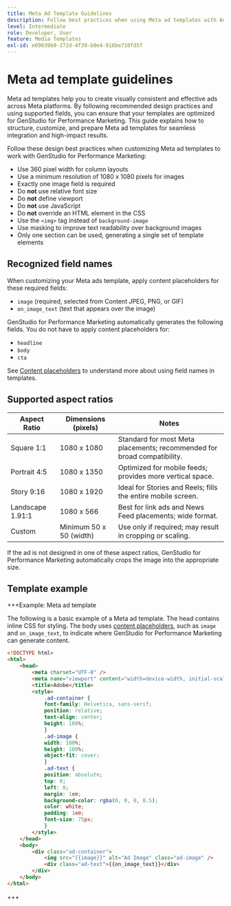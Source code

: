 ```yaml
---
title: Meta Ad Template Guidelines
description: Follow best practices when using Meta ad templates with Adobe GenStudio for Performance Marketing.
level: Intermediate
role: Developer, User
feature: Media Templates
exl-id: e69039b0-272d-4f39-b0e4-916be710fd5f
---
```

# Meta ad template guidelines

Meta ad templates help you to create visually consistent and effective ads across Meta platforms. By following recommended design practices and using supported fields, you can ensure that your templates are optimized for GenStudio for Performance Marketing. This guide explains how to structure, customize, and prepare Meta ad templates for seamless integration and high-impact results.

Follow these design best practices when customizing Meta ad templates to work with GenStudio for Performance Marketing:

- Use 360 pixel width for column layouts
- Use a minimum resolution of 1080 x 1080 pixels for images
- Exactly one image field is required
- Do **not** use relative font size
- Do **not** define viewport
- Do **not** use JavaScript
- Do **not** override an HTML element in the CSS
- Use the `<img>` tag instead of `background-image`
- Use masking to improve text readability over background images
- Only one section can be used, generating a single set of template elements

## Recognized field names

When customizing your Meta ads template, apply content placeholders for these required fields:

- `image` (required, selected from Content JPEG, PNG, or GIF)
- `on_image_text` (text that appears over the image)

GenStudio for Performance Marketing automatically generates the following fields. You do not have to apply content placeholders for:

- `headline`
- `body`
- `cta`

See [Content placeholders](/help/user-guide/content/customize-template.md#content-placeholders) to understand more about using field names in templates.

## Supported aspect ratios

| Aspect Ratio     | Dimensions (pixels)        | Notes                                                                 |
|------------------|----------------------------|-----------------------------------------------------------------------|
| Square 1:1       | 1080 x 1080                | Standard for most Meta placements; recommended for broad compatibility.|
| Portrait 4:5     | 1080 x 1350                | Optimized for mobile feeds; provides more vertical space.             |
| Story 9:16       | 1080 x 1920                | Ideal for Stories and Reels; fills the entire mobile screen.          |
| Landscape 1.91:1 | 1080 x 566                 | Best for link ads and News Feed placements; wide format.              |
| Custom           | Minimum 50 x 50 (width)    | Use only if required; may result in cropping or scaling.              |

If the ad is not designed in one of these aspect ratios, GenStudio for Performance Marketing automatically crops the image into the appropriate size.

## Template example

+++Example: Meta ad template

<!-- Does this need to be a precise size? -->

The following is a basic example of a Meta ad template. The head contains inline CSS for styling. The body uses [content placeholders](#content-placeholders), such as `image` and `on_image_text`, to indicate where GenStudio for Performance Marketing can generate content.

```html {line-numbers="true" highlight="33"}
<!DOCTYPE html>
<html>
    <head>
        <meta charset="UTF-8" />
        <meta name="viewport" content="width=device-width, initial-scale=1.0" />
        <title>Adobe</title>
        <style>
            .ad-container {
            font-family: Helvetica, sans-serif;
            position: relative;
            text-align: center;
            height: 100%;
            }
            .ad-image {
            width: 100%;
            height: 100%;
            object-fit: cover;
            }
            .ad-text {
            position: absolute;
            top: 0;
            left: 0;
            margin: 1em;
            background-color: rgba(0, 0, 0, 0.5);
            color: white;
            padding: 1em;
            font-size: 75px;
            }
        </style>
    </head>
    <body>
        <div class="ad-container">
            <img src="{{image}}" alt="Ad Image" class="ad-image" />
            <div class="ad-text">{{on_image_text}}</div>
        </div>
    </body>
</html>
```

+++
